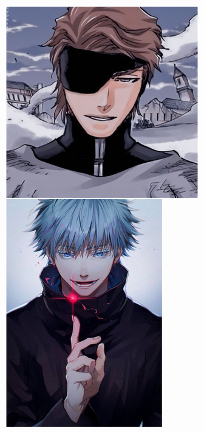![image alt](https://github.com/alonestarboi/ani-voice/blob/91566967417b560b46a4a9ac0d57890466c21c32/aizen.png.jpg)
![image alt](https://github.com/alonestarboi/ani-voice/blob/054f7f9fe559d90d9aa417c4548cde202cebbe20/gojo.png.jpg)
